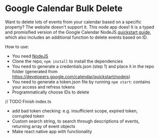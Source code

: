 # Google Calendar Bulk Delete
Want to delete lots of events from your calendar based on a specific property? The website doesn't support it. This node app does! It is a typed and promisified version of the Google Calendar NodeJS [quickstart guide](https://developers.google.com/calendar/quickstart/nodejs), which also includes an additional function to delete events based on ID.

How to use:
- You need [NodeJS](https://nodejs.org/)
- Clone the repo, `npm install` to install the dependencies
- You need to generate a credentials.json (step 1) and place it in the repo folder (generated from https://developers.google.com/calendar/quickstart/nodejs)
- You need to generate a token.json file by running `npm start`: contains your access and refress tokens
- Programmatically choose IDs to delete

// TODO
Finish index.ts
- add bad token checking: e.g. insufficient scope, expired token, corrupted token
- Custom search string, to search through descriptions of events, returning array of event objects
- Make react native app with functionality